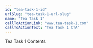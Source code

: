 ```yaml
---
id: "tea-task-1-id"
urlSlug: "tea-task-1-url-slug"
name: "Tea Task 1"
callToActionLink: "www.tea-task-1.com"
callToActionText: "Tea Task 1 CTA"
---
```


Tea Task 1 Contents
